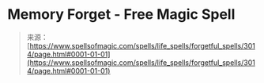 <!--yml

category: 未分类

date: 2024-06-12 18:36:45

-->

# Memory Forget - Free Magic Spell

> 来源：[https://www.spellsofmagic.com/spells/life_spells/forgetful_spells/3014/page.html#0001-01-01](https://www.spellsofmagic.com/spells/life_spells/forgetful_spells/3014/page.html#0001-01-01)
